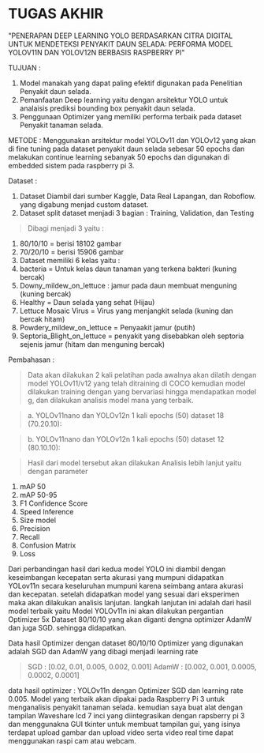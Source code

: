  # TUGAS AKHIR
"PENERAPAN DEEP LEARNING YOLO BERDASARKAN CITRA DIGITAL UNTUK MENDETEKSI PENYAKIT DAUN SELADA:  PERFORMA MODEL YOLOV11N DAN YOLOV12N BERBASIS RASPBERRY PI"

TUJUAN :

1.   Model manakah yang dapat paling efektif digunakan pada Penelitian Penyakit daun selada.
2.   Pemanfaatan Deep learning yaitu dengan arsitektur YOLO untuk analaisis prediksi bounding box penyakit daun selada.
3.   Penggunaan Optimizer yang memiliki performa terbaik pada dataset Penyakit tanaman selada.

METODE :
Menggunakan arsitektur model YOLOv11 dan YOLOv12 yang akan di fine tuning pada dataset penyakit daun selada sebesar 50 epochs dan melakukan continue learning sebanyak 50 epochs dan digunakan di embedded sistem pada raspberry pi 3.

Dataset :
1. Dataset Diambil dari sumber Kaggle, Data Real Lapangan, dan Roboflow. yang digabung menjad custom dataset.
2. Dataset split dataset menjadi 3 bagian : Training, Validation, dan Testing
  > Dibagi menjadi 3 yaitu :
  1. 80/10/10 = berisi 18102 gambar
  2. 70/20/10 = berisi 15906 gambar
3. Dataset memiliki 6 kelas yaitu :
  1. bacteria = Untuk kelas daun tanaman yang terkena bakteri (kuning bercak)
  2. Downy_mildew_on_lettuce : jamur pada daun membuat menguning (kuning bercak)
  3. Healthy = Daun selada yang sehat (Hijau)
  4. Lettuce Mosaic Virus = Virus yang menjangkit selada (kuning dan bercak hitam)
  5. Powdery_mildew_on_lettuce = Penyaakit jamur (putih)
  6. Septoria_Blight_on_lettuce = penyakit yang disebabkan oleh septoria sejenis jamur (hitam dan menguning bercak)

Pembahasan :
>Data akan dilakukan 2 kali pelatihan pada awalnya akan dilatih dengan model YOLOv11/v12 yang telah ditraining di COCO kemudian model dilakukan training dengan yang bervariasi hingga mendapatkan model g, dan dilakukan analisis model mana yang terbaik.

> a. YOLOv11nano dan YOLOv12n 1 kali epochs (50)  dataset 18 (70.20.10):


> b. YOLOv11nano dan YOLOv12n 1 kali epochs (50)  dataset 12 (80.10.10):


> Hasil dari model tersebut akan dilakukan Analisis lebih lanjut yaitu dengan parameter
 1. mAP 50
 2. mAP 50-95
 3. F1 Confidence Score
 4. Speed Inference
 5. Size model
 6. Precision
 7. Recall
 8. Confusion Matrix
 9. Loss

Dari perbandingan hasil dari kedua model YOLO ini diambil dengan keseimbangan kecepatan serta akurasi yang mumpuni didapatkan YOLov11n secara keseluruhan mumpuni karena seimbang antara akurasi dan kecepatan. setelah didapatkan model yang sesuai dari eksperimen maka akan dilakukan analisis lanjutan.
langkah lanjutan ini adalah dari hasil model terbaik yaitu Model YOLOv11n ini akan dilakukan pergantian Optimizer 5x  Dataset 80/10/10 yang akan diganti dengna optimizer AdamW dan juga SGD. sehingga didapatkan.

Data hasil Optimizer dengan dataset 80/10/10
Optimizer yang digunakan adalah SGD dan AdamW yang dibagi menjadi learning rate
>  SGD : [0.02, 0.01, 0.005, 0.002, 0.001]
AdamW : [0.002, 0.001, 0.0005, 0.0002, 0.0001]

data hasil optimizer : YOLOv11n dengan Optimizer SGD dan learning rate 0.005.
Model yang terbaik akan dipakai pada Raspberry Pi 3 untuk menganalisis penyakit tanaman selada.
kemudian saya buat alat dengan tampilan Waveshare lcd 7 inci yang diintegrasikan dengan rapsberry pi 3 dan menggunakna GUI tkinter untuk membuat tampilan gui, yang isinya terdapat upload gambar dan upload video serta video real time dapat menggunakan raspi cam atau webcam.
